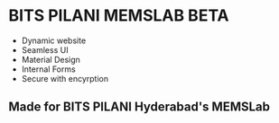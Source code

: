 # BITS PILANI MEMSLAB BETA

* Dynamic website
* Seamless UI
* Material Design
* Internal Forms
* Secure with encyrption

## Made for BITS PILANI Hyderabad's MEMSLab

